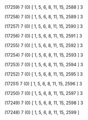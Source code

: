 (17259) 7 (0) [ 1, 5, 6, 8, 11, 15, 2588 ] 3 


(17258) 7 (0) [ 1, 5, 6, 8, 11, 15, 2589 ] 3 


(17257) 7 (0) [ 1, 5, 6, 8, 11, 15, 2590 ] 3 


(17256) 7 (0) [ 1, 5, 6, 8, 11, 15, 2591 ] 3 


(17255) 7 (0) [ 1, 5, 6, 8, 11, 15, 2592 ] 3 


(17254) 7 (0) [ 1, 5, 6, 8, 11, 15, 2593 ] 3 


(17253) 7 (0) [ 1, 5, 6, 8, 11, 15, 2594 ] 3 


(17252) 7 (0) [ 1, 5, 6, 8, 11, 15, 2595 ] 3 


(17251) 7 (0) [ 1, 5, 6, 8, 11, 15, 2596 ] 3 


(17250) 7 (0) [ 1, 5, 6, 8, 11, 15, 2597 ] 3 


(17249) 7 (0) [ 1, 5, 6, 8, 11, 15, 2598 ] 3 


(17248) 7 (0) [ 1, 5, 6, 8, 11, 15, 2599 ]  

